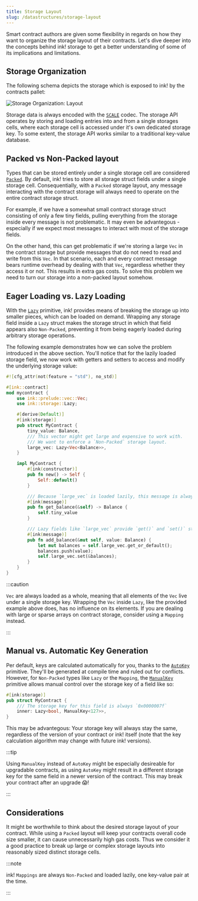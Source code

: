 ```yaml
---
title: Storage Layout
slug: /datastructures/storage-layout
---
```


Smart contract authors are given some flexibility in regards on how they want to organize the storage layout of their contracts.
Let's dive deeper into the concepts behind ink! storage to get a better understanding 
of some of its implications and limitations.

## Storage Organization

The following schema depicts the storage which is exposed
to ink! by the contracts pallet:

<div class="schema">
    <img src="/img/kv.svg" alt="Storage Organization: Layout" />
</div>

Storage data is always encoded with the 
[`SCALE`](https://docs.substrate.io/reference/scale-codec/) codec.
The storage API operates by storing and loading entries into and from a single storages cells, where each storage cell is accessed under it's own dedicated storage key. To some 
extent, the storage API works similar to a traditional key-value database.

## Packed vs Non-Packed layout

Types that can be stored entirely under a single storage cell are considered
[`Packed`](https://paritytech.github.io/ink/ink/storage/traits/trait.Packed.html).
By default, ink! tries to store all storage struct fields under a single storage cell.
Consequentially, with a `Packed` storage layout, any message interacting with the contract 
storage will always need to operate on the entire contract storage struct.

For example, if we have a somewhat small contract storage struct consisting of only a few 
tiny fields, pulling everything from the storage inside every message is not 
problematic. It may even be advantegous - especially if we expect most messages to 
interact with most of the storage fields.

On the other hand, this can get problematic if we're storing a large `Vec` in the
contract storage but provide messages that do not need to read and write from this `Vec`. 
In that scenario, each and every contract message bears runtime overhead by dealing 
with that `Vec`, regardless whether they access it or not. This results in extra gas costs. 
To solve this problem we need to turn our storage into a non-packed layout somehow.

## Eager Loading vs. Lazy Loading
With the [`Lazy`](https://paritytech.github.io/ink/ink/storage/struct.Lazy.html) primitive, 
ink! provides means of breaking the storage up into smaller pieces, which can be loaded 
on demand. Wrapping any storage field inside a `Lazy` struct makes the storage
struct in which that field appears also 
`Non-Packed`, preventing it from being eagerly loaded during arbitrary storage operations.

The following example demonstrates how we can solve the problem introduced in the above 
section. You'll notice that for the lazily loaded storage field, we now work with getters 
and setters to access and modify the underlying storage value:

```rust
#![cfg_attr(not(feature = "std"), no_std)]

#[ink::contract]
mod mycontract {
    use ink::prelude::vec::Vec;
    use ink::storage::Lazy;

    #[derive(Default)]
    #[ink(storage)]
    pub struct MyContract {
        tiny_value: Balance,
        /// This vector might get large and expensive to work with.
        /// We want to enforce a `Non-Packed` storage layout.
        large_vec: Lazy<Vec<Balance>>,
    }

    impl MyContract {
        #[ink(constructor)]
        pub fn new() -> Self {
            Self::default()
        }

        /// Because `large_vec` is loaded lazily, this message is always cheap.
        #[ink(message)]
        pub fn get_balance(&self) -> Balance {
            self.tiny_value
        }

        /// Lazy fields like `large_vec` provide `get()` and `set()` storage operators.
        #[ink(message)]
        pub fn add_balance(&mut self, value: Balance) {
            let mut balances = self.large_vec.get_or_default();
            balances.push(value);
            self.large_vec.set(&balances);
        }
    }
}
```

:::caution

`Vec` are always loaded as a whole, meaning that all elements of the `Vec` live under a 
single storage key. Wrapping the `Vec` inside `Lazy`, like the provided example above does, 
has no influence on its elements. If you are dealing with large or sparse arrays on 
contract storage, consider using a `Mapping` instead.

:::

## Manual vs. Automatic Key Generation

Per default, keys are calculated automatically for you, thanks to the 
[`AutoKey`](https://docs.rs/ink_storage_traits/4.0.0-beta.1/ink_storage_traits/struct.AutoKey.html)
primitive. They'll be generated at compile time and ruled out for conflicts. However, for `Non-Packed` types like `Lazy` or the `Mapping`, the 
[`ManualKey`](https://docs.rs/ink_storage_traits/4.0.0-beta.1/ink_storage_traits/struct.ManualKey.html)
primitive allows manual control over the storage key of a field like so:

```rust
#[ink(storage)]
pub struct MyContract {
    /// The storage key for this field is always `0x0000007f`
    inner: Lazy<bool, ManualKey<127>>,
}
```

This may be advantegous: Your storage key will always stay the same, regardless of 
the version of your contract or ink! itself (note that the key calculation algorithm may 
change with future ink! versions).

:::tip

Using `ManualKey` instead of `AutoKey` might be especially desireable for upgradable 
contracts, as using `AutoKey` might result in a different storage key for the same field
in a newer version of the contract. This may break your contract after an upgrade 😱!

:::

## Considerations

It might be worthwhile to think about the desired storage layout of your contract. While 
using a `Packed` layout will keep your contracts overall code size smaller, it can cause 
unnecessarily high gas costs. Thus we consider it a good practice to break up large 
or complex storage layouts into reasonably sized distinct storage cells.

:::note

ink! `Mappings` are always `Non-Packed` and loaded lazily, one key-value pair at the time.

:::
